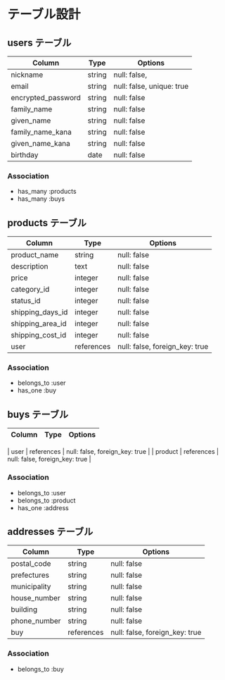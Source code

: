 # テーブル設計

## users テーブル

| Column                | Type    | Options                   |
| --------------------- | ------- | ------------------------- |
| nickname              | string  | null: false,              |
| email                 | string  | null: false, unique: true |
| encrypted_password    | string  | null: false               |
| family_name           | string  | null: false               |
| given_name            | string  | null: false               |
| family_name_kana      | string  | null: false               |
| given_name_kana       | string  | null: false               |
| birthday              | date    | null: false               |

### Association

- has_many :products
- has_many :buys

## products テーブル

| Column           | Type        | Options                        |
| ---------------- | ----------- | ------------------------------ |
| product_name     | string      | null: false                    |
| description      | text        | null: false                    |
| price            | integer     | null: false                    |
| category_id      | integer     | null: false                    |
| status_id        | integer     | null: false                    |
| shipping_days_id | integer     | null: false                    |
| shipping_area_id | integer     | null: false                    |
| shipping_cost_id | integer     | null: false                    |
| user             | references  | null: false, foreign_key: true |

### Association

- belongs_to :user
- has_one :buy

## buys テーブル

| Column        | Type       | Options                        |
| ------------- | ---------- | ------------------------------ |

| user          | references | null: false, foreign_key: true |
| product       | references | null: false, foreign_key: true |

### Association

- belongs_to :user
- belongs_to :product
- has_one :address

## addresses テーブル

| Column        | Type       | Options                        |
| ------------- | ---------- | ------------------------------ |
| postal_code   | string     | null: false                    |
| prefectures   | string     | null: false                    |
| municipality  | string     | null: false                    |
| house_number  | string     | null: false                    |
| building      | string     | null: false                    |
| phone_number  | string     | null: false                    |
| buy           | references | null: false, foreign_key: true |

### Association

- belongs_to :buy